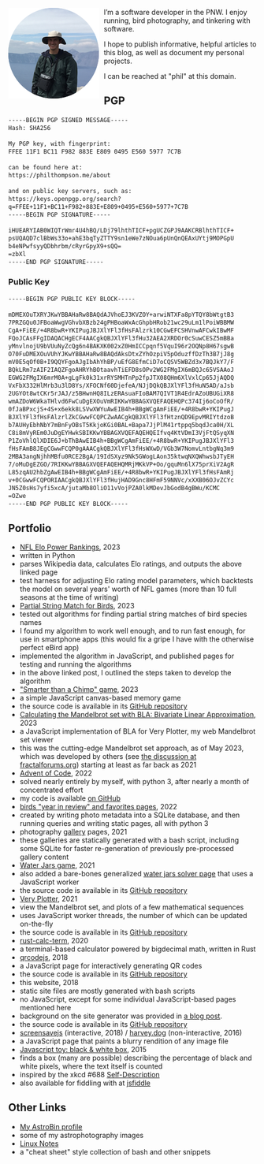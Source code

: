
[//]: # (gen-title: About)

[//]: # (gen-keywords: blog, about, portfolio, author, contact, pgp, gpg)

[//]: # (gen-description: About — philthompson.me)

[//]: # (gen-meta-end)

<img style="float: left; padding-right: 10px" class="width-resp-25-40" src="../img/me.png" title="Me" alt="me" /> I’m a software developer in the PNW.  I enjoy running, bird photography, and tinkering with software.

I hope to publish informative, helpful articles to this blog, as well as document my personal projects.

I can be reached at "phil" at this domain.

PGP
---------

	-----BEGIN PGP SIGNED MESSAGE-----
	Hash: SHA256

	My PGP key, with fingerprint:
	FFEE 11F1 BC11 F982 883E E809 0495 E560 5977 7C7B

	can be found here at:
	https://philthompson.me/about

	and on public key servers, such as:
	https://keys.openpgp.org/search?q=FFEE+11F1+BC11+F982+883E+E809+0495+E560+5977+7C7B
	-----BEGIN PGP SIGNATURE-----

	iHUEARYIAB0WIQTrWmr4U4hBQ/LDj79lhthTICF+pgUCZGPJ9AAKCRBlhthTICF+
	psUQAQD7clBbWs33o+ahE3bqTyZTTY9sn1eWe7zNOua6pUnQnQEAxUYtj9MOPGpU
	b4eNPwfsyyQDbhrbm/cRyrGpyX9+sQQ=
	=zbXl
	-----END PGP SIGNATURE-----

### Public Key

	-----BEGIN PGP PUBLIC KEY BLOCK-----

	mDMEXOuTXRYJKwYBBAHaRw8BAQdAJVhoEJ3KVZOY+arwiNTXFa8pYTQY8bWtgtB3
	7PRZGQu0JFBoaWwgVGhvbXBzb24gPHBoaWxAcGhpbHRob21wc29uLm1lPoiWBBMW
	CgA+FiEE/+4R8bwR+YKIPugJBJXlYFl3fHsFAlzrk10CGwEFCSHVnwAFCwkIBwMF
	FQoJCAsFFgIDAQACHgECF4AACgkQBJXlYFl3fHu32AEA2XRDOr0cSuwCESZ5mBBa
	yMnvlnojU9bVUuNyZcQg6n4BAKXK002xZ0HmICCpqnf5VquI96r2OQNp8H67sgwB
	O70FuDMEXOuVUhYJKwYBBAHaRw8BAQdAksDtxZYhOzpiV5pOduzffDzTh3B7jJ8g
	mV0E5qOf0B+I9QQYFgoAJgIbAhYhBP/uEfG8EfmCiD7oCQSV5WBZd3x7BQJkY7/F
	BQkLRm7zAIF2IAQZFgoAHRYhBOtaavhTiEFD8sOPv2WG2FMgIX6mBQJc65VSAAoJ
	EGWG2FMgIX6mrM0A+gLgFk0k31xrRYSMHTnPp2fpJTX08QHm6XlVxlCp65JjAQDQ
	VxFbX332HlMrb3u3lD8Ys/XFOCNf60DjefeA/NJjDQkQBJXlYFl3fHuN5AD/aJsb
	2UGYOt8wtCKr5rJAJ/z5BHwnHQ8ILzERAsuaFIoBAM7QIVT1R4EdrAZoUBUGiXR8
	wmAZDoW6WkaTHlvd6FwCuDgEXOuVmRIKKwYBBAGXVQEFAQEHQPc374Ij6oCoOfR/
	0fJaBPxcjS+4S+x6ekk8LSVwXWYuAwEIB4h+BBgWCgAmFiEE/+4R8bwR+YKIPugJ
	BJXlYFl3fHsFAlzrlZkCGwwFCQPCZwAACgkQBJXlYFl3fHtznQD9EpvMRIYtdzoB
	b7AUHyEbhNbY7mBnFyOBsT5KkjoKGi0BAL+Bapa7JjPlM41rtppq5bqdJca0H/XL
	C8i8mVyREm0JuDgEYHwkSBIKKwYBBAGXVQEFAQEHQEIfvq4KtVDmI3VjFtQSyqXN
	P1ZoVhlQlXDIE6J+bThBAwEIB4h+BBgWCgAmFiEE/+4R8bwR+YKIPugJBJXlYFl3
	fHsFAmB8JEgCGwwFCQP0gAAACgkQBJXlYFl3fHsWXwD/VGb3W7NomvLntbgNq3m9
	2MBA3angNjhhMBfu0RCE2BgA/19IdSXyz9Nk5GWogLAon35ktwqNXQWhwsbJTyEH
	7/oMuDgEZGO/7RIKKwYBBAGXVQEFAQEHQMRjMKkVP+Oo/gquMn6lX75prXiV2AgR
	L85zqAU2hbZgAwEIB4h+BBgWCgAmFiEE/+4R8bwR+YKIPugJBJXlYFl3fHsFAmRj
	v+0CGwwFCQPORIAACgkQBJXlYFl3fHujHAD9Gnc8HFmF59NNVc/xXXB06OJvZCYc
	JN5Z0sHs7yfi5xcA/jutaMb8OliO11vVojPZA0lkMDevJbGodB4gBWu/KCMC
	=OZwe
	-----END PGP PUBLIC KEY BLOCK-----

Portfolio
---------

* <a target="_blank" href="${SITE_ROOT_REL}/nfl-elo/">NFL Elo Power Rankings</a>, 2023
 * written in Python
 * parses Wikipedia data, calculates Elo ratings, and outputs the above linked page
 * test harness for adjusting Elo rating model parameters, which backtests the model on several years' worth of NFL games (more than 10 full seasons at the time of writing)
* <a target="_blank" href="${SITE_ROOT_REL}/2023/Partial-String-Match-for-Birds.html">Partial String Match for Birds</a>, 2023
 * tested out algorithms for finding partial string matches of bird species names
 * I found my algorithm to work well enough, and to run fast enough, for use in smartphone apps (this would fix a gripe I have with the otherwise perfect eBird app)
 * implemented the algorithm in JavaScript, and published pages for testing and running the algorithms
 * in the above linked post, I outlined the steps taken to develop the algorithm
* <a target="_blank" href="${SITE_ROOT_REL}/misc/smarter-than-a-chimp/">"Smarter than a Chimp" game</a>, 2023
 * a simple JavaScript canvas-based memory game
 * the source code is available in its <a target="_blank" href="https://github.com/philthompson/smarter-than-chimp">GitHub repository</a>
* <a target="_blank" href="${SITE_ROOT_REL}/2023/Faster-Mandelbrot-Set-Rendering-with-BLA-Bivariate-Linear-Approximation.html">Calculating the Mandelbrot set with BLA: Bivariate Linear Approximation</a>, 2023
 * a JavaScript implementation of BLA for Very Plotter, my web Mandelbrot set viewer
 * this was the cutting-edge Mandelbrot set approach, as of May 2023, which was developed by others (see <a target="_blank" href="https://fractalforums.org/index.php?topic=4360.30">the discussion at fractalforums.org</a>) starting at least as far back as 2021
* <a target="_blank" href="${SITE_ROOT_REL}/2022/Advent-of-Code-2022.html">Advent of Code</a>, 2022
 * solved nearly entirely by myself, with python 3, after nearly a month of concentrated effort
 * my code is available <a target="_blank" href="https://github.com/philthompson/advent-of-code/tree/master/2022">on GitHub</a>
* <a target="_blank" href="${SITE_ROOT_REL}/2022/Birds-Favorites-Pages.html">birds "year in review" and favorites pages</a>, 2022
 * created by writing photo metadata into a SQLite database, and then running queries and writing static pages, all with python 3
* photography <a target="_blank" href="${SITE_ROOT_REL}/gallery">gallery</a> pages, 2021
 * these galleries are statically generated with a bash script, including some SQLite for faster re-generation of previously pre-processed gallery content
* <a target="_blank" href="${SITE_ROOT_REL}/jars/">Water Jars game</a>, 2021
 * also added a bare-bones generalized <a target="_blank" href="${SITE_ROOT_REL}/jars/solver.html">water jars solver page</a> that uses a JavaScript worker
 * the source code is available in its <a target="_blank" href="https://github.com/philthompson/water-jars">GitHub repository</a>
* <a target="_blank" href="${SITE_ROOT_REL}/very-plotter/">Very Plotter</a>, 2021
 * view the Mandelbrot set, and plots of a few mathematical sequences
 * uses JavaScript worker threads, the number of which can be updated on-the-fly
 * the source code is available in its <a target="_blank" href="https://github.com/philthompson/visualize-primes">GitHub repository</a>
* <a target="_blank" href="https://github.com/philthompson/rust-calc-term">rust-calc-term</a>, 2020
 * a terminal-based calculator powered by bigdecimal math, written in Rust
* <a target="_blank" href="${SITE_ROOT_REL}/qrcode.html">qrcodejs</a>, 2018
 * a JavaScript page for interactively generating QR codes
 * the source code is available in its <a target="_blank" href="https://github.com/philthompson/qrcodejs">GitHub repository</a>
* this website, 2018
 * static site files are mostly generated with bash scripts
 * no JavaScript, except for some individual JavaScript-based pages mentioned here
 * background on the site generator was provided in <a target="_blank" href="${SITE_ROOT_REL}/2018/Writing-A-Static-Site-Generator.html">a blog post</a>.
 * the source code is available in its <a target="_blank" href="https://github.com/philthompson/blog">GitHub repository</a>
* <a target="_blank" href="${SITE_ROOT_REL}/screensavejs/">screensavejs</a> (interactive, 2018) / <a target="_blank" href="https://harvey.dog">harvey.dog</a> (non-interactive, 2016)
 * a JavaScript page that paints a blurry rendition of any image file
* <a target="_blank" href="${SITE_ROOT_REL}/misc/black-and-white/">Javascript toy: black & white box</a>, 2015
 * finds a box (many are possible) describing the percentage of black and white pixels, where the text itself is counted
 * inspired by the xkcd #688 <a target="_blank" href="https://xkcd.com/688/">Self-Description</a>
 * also available for fiddling with at <a target="_blank" href="https://jsfiddle.net/b8w1coga/">jsfiddle</a>

Other Links
---------

* <a target="_blank" href="https://www.astrobin.com/users/ptdotme/">My AstroBin profile</a>
 * some of my astrophotography images
* <a target="_blank" href="../linux-notes.html">Linux Notes</a>
 * a "cheat sheet" style collection of bash and other snippets